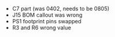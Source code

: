 - C7 part (was 0402, needs to be 0805)
- J15 BOM callout was wrong
- PS1 footprint pins swapped
- R3 and R6 wrong value